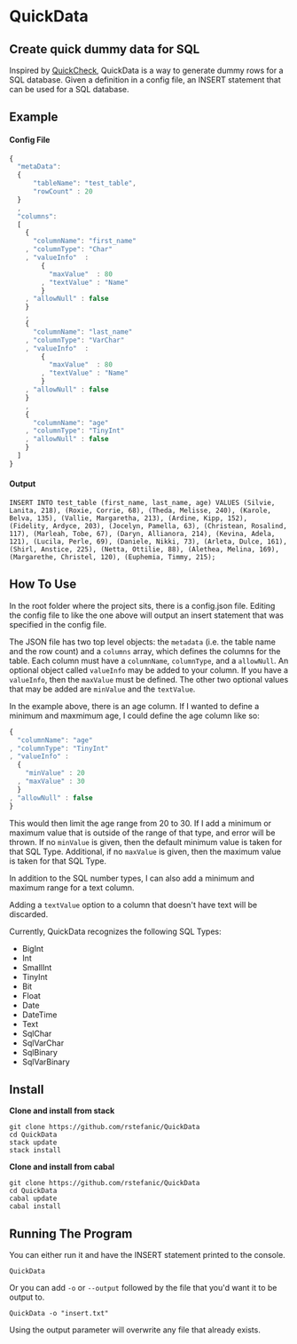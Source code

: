 # QuickData
## Create quick dummy data for SQL

Inspired by [QuickCheck](https://hackage.haskell.org/package/QuickCheck), QuickData is a way to generate dummy rows for a SQL database. Given a definition in a config file, an INSERT statement that can be used for a SQL database.

## Example

#### Config File
```javascript 
{
  "metaData": 
  {
      "tableName": "test_table",
      "rowCount" : 20
  }
  ,
  "columns": 
  [
    { 
      "columnName": "first_name"
    , "columnType": "Char"
    , "valueInfo"  :
        {
          "maxValue"  : 80
        , "textValue" : "Name"
        }
    , "allowNull" : false
    }
    ,
    {
      "columnName": "last_name"
    , "columnType": "VarChar"
    , "valueInfo"  : 
        {
          "maxValue"  : 80
        , "textValue" : "Name"
        }
    , "allowNull" : false
    }
    ,
    {
      "columnName": "age"
    , "columnType": "TinyInt"
    , "allowNull" : false
    }
  ]
}
```

#### Output
```
INSERT INTO test_table (first_name, last_name, age) VALUES (Silvie, Lanita, 218), (Roxie, Corrie, 68), (Theda, Melisse, 240), (Karole, Belva, 135), (Vallie, Margaretha, 213), (Ardine, Kipp, 152), (Fidelity, Ardyce, 203), (Jocelyn, Pamella, 63), (Christean, Rosalind, 117), (Marleah, Tobe, 67), (Daryn, Allianora, 214), (Kevina, Adela, 121), (Lucila, Perle, 69), (Daniele, Nikki, 73), (Arleta, Dulce, 161), (Shirl, Anstice, 225), (Netta, Ottilie, 88), (Alethea, Melina, 169), (Margarethe, Christel, 120), (Euphemia, Timmy, 215);
```

## How To Use

In the root folder where the project sits, there is a config.json file. Editing the config file to like the one above will output an insert statement that was specified in the config file.

The JSON file has two top level objects: the ```metadata``` (i.e. the table name and the row count) and a ```columns``` array, which defines the columns for the table. Each column must have a ```columnName```, ```columnType```, and a ```allowNull```. An optional object called ```valueInfo``` may be added to your column. If you have a ```valueInfo```, then the ```maxValue``` must be defined. The other two optional values that may be added are ```minValue``` and the ```textValue```.  

In the example above, there is an age column. If I wanted to define a minimum and maxmimum age, I could define the age column like so:

```javascript
{
  "columnName": "age"
, "columnType": "TinyInt"
, "valueInfo" :
  {
    "minValue" : 20
  , "maxValue" : 30
  }
, "allowNull" : false
}
```

This would then limit the age range from 20 to 30. If I add a minimum or maximum value that is outside of the range of that type, and error will be thrown. If no ```minValue``` is given, then the default minimum value is taken for that SQL Type. Additional, if no ```maxValue``` is given, then the maximum value is taken for that SQL Type.

In addition to the SQL number types, I can also add a minimum and maximum range for a text column. 

Adding a ```textValue``` option to a column that doesn't have text will be discarded.


Currently, QuickData recognizes the following SQL Types:

- BigInt
- Int
- SmallInt
- TinyInt
- Bit
- Float
- Date
- DateTime
- Text
- SqlChar
- SqlVarChar
- SqlBinary
- SqlVarBinary

## Install

**Clone and install from stack**
```
git clone https://github.com/rstefanic/QuickData
cd QuickData
stack update
stack install
```

**Clone and install from cabal**
```
git clone https://github.com/rstefanic/QuickData
cd QuickData
cabal update
cabal install
```
## Running The Program

You can either run it and have the INSERT statement printed to the console.
```
QuickData
```

Or you can add ```-o``` or ```--output``` followed by the file that you'd want it to be output to.
```
QuickData -o "insert.txt"
```

Using the output parameter will overwrite any file that already exists.